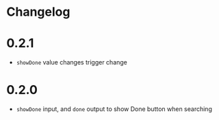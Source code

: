 # Changelog

# 0.2.1

- `showDone` value changes trigger change

# 0.2.0

- `showDone` input, and `done` output to show Done button when searching
